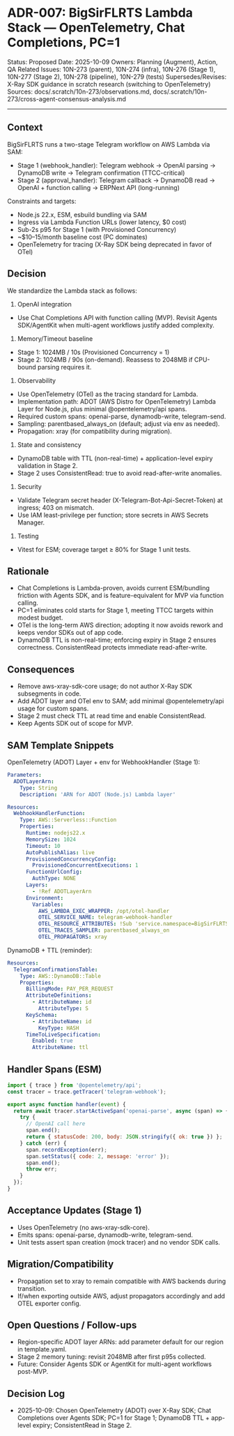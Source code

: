 # ADR-007: BigSirFLRTS Lambda Stack — OpenTelemetry, Chat Completions, PC=1

Status: Proposed Date: 2025-10-09 Owners: Planning (Augment), Action, QA Related
Issues: 10N-273 (parent), 10N-274 (infra), 10N-276 (Stage 1), 10N-277 (Stage 2),
10N-278 (pipeline), 10N-279 (tests) Supersedes/Revises: X-Ray SDK guidance in
scratch research (switching to OpenTelemetry) Sources:
docs/.scratch/10n-273/observations.md,
docs/.scratch/10n-273/cross-agent-consensus-analysis.md

---

## Context

BigSirFLRTS runs a two-stage Telegram workflow on AWS Lambda via SAM:

- Stage 1 (webhook_handler): Telegram webhook → OpenAI parsing → DynamoDB write
  → Telegram confirmation (TTCC-critical)
- Stage 2 (approval_handler): Telegram callback → DynamoDB read → OpenAI +
  function calling → ERPNext API (long-running)

Constraints and targets:

- Node.js 22.x, ESM, esbuild bundling via SAM
- Ingress via Lambda Function URLs (lower latency, $0 cost)
- Sub-2s p95 for Stage 1 (with Provisioned Concurrency)
- ~$10–15/month baseline cost (PC dominates)
- OpenTelemetry for tracing (X-Ray SDK being deprecated in favor of OTel)

## Decision

We standardize the Lambda stack as follows:

1. OpenAI integration

- Use Chat Completions API with function calling (MVP). Revisit Agents
  SDK/AgentKit when multi-agent workflows justify added complexity.

1. Memory/Timeout baseline

- Stage 1: 1024MB / 10s (Provisioned Concurrency = 1)
- Stage 2: 1024MB / 90s (on-demand). Reassess to 2048MB if CPU-bound parsing
  requires it.

1. Observability

- Use OpenTelemetry (OTel) as the tracing standard for Lambda.
- Implementation path: ADOT (AWS Distro for OpenTelemetry) Lambda Layer for
  Node.js, plus minimal @opentelemetry/api spans.
- Required custom spans: openai-parse, dynamodb-write, telegram-send.
- Sampling: parentbased_always_on (default; adjust via env as needed).
- Propagation: xray (for compatibility during migration).

1. State and consistency

- DynamoDB table with TTL (non-real-time) + application-level expiry validation
  in Stage 2.
- Stage 2 uses ConsistentRead: true to avoid read-after-write anomalies.

1. Security

- Validate Telegram secret header (X-Telegram-Bot-Api-Secret-Token) at ingress;
  403 on mismatch.
- Use IAM least-privilege per function; store secrets in AWS Secrets Manager.

1. Testing

- Vitest for ESM; coverage target ≥ 80% for Stage 1 unit tests.

## Rationale

- Chat Completions is Lambda-proven, avoids current ESM/bundling friction with
  Agents SDK, and is feature-equivalent for MVP via function calling.
- PC=1 eliminates cold starts for Stage 1, meeting TTCC targets within modest
  budget.
- OTel is the long-term AWS direction; adopting it now avoids rework and keeps
  vendor SDKs out of app code.
- DynamoDB TTL is non-real-time; enforcing expiry in Stage 2 ensures
  correctness. ConsistentRead protects immediate read-after-write.

## Consequences

- Remove aws-xray-sdk-core usage; do not author X-Ray SDK subsegments in code.
- Add ADOT layer and OTel env to SAM; add minimal @opentelemetry/api usage for
  custom spans.
- Stage 2 must check TTL at read time and enable ConsistentRead.
- Keep Agents SDK out of scope for MVP.

## SAM Template Snippets

OpenTelemetry (ADOT) Layer + env for WebhookHandler (Stage 1):

```yaml
Parameters:
  ADOTLayerArn:
    Type: String
    Description: 'ARN for ADOT (Node.js) Lambda layer'

Resources:
  WebhookHandlerFunction:
    Type: AWS::Serverless::Function
    Properties:
      Runtime: nodejs22.x
      MemorySize: 1024
      Timeout: 10
      AutoPublishAlias: live
      ProvisionedConcurrencyConfig:
        ProvisionedConcurrentExecutions: 1
      FunctionUrlConfig:
        AuthType: NONE
      Layers:
        - !Ref ADOTLayerArn
      Environment:
        Variables:
          AWS_LAMBDA_EXEC_WRAPPER: /opt/otel-handler
          OTEL_SERVICE_NAME: telegram-webhook-handler
          OTEL_RESOURCE_ATTRIBUTES: !Sub 'service.namespace=BigSirFLRTS,deployment.environment=${Environment}'
          OTEL_TRACES_SAMPLER: parentbased_always_on
          OTEL_PROPAGATORS: xray
```

DynamoDB + TTL (reminder):

```yaml
Resources:
  TelegramConfirmationsTable:
    Type: AWS::DynamoDB::Table
    Properties:
      BillingMode: PAY_PER_REQUEST
      AttributeDefinitions:
        - AttributeName: id
          AttributeType: S
      KeySchema:
        - AttributeName: id
          KeyType: HASH
      TimeToLiveSpecification:
        Enabled: true
        AttributeName: ttl
```

## Handler Spans (ESM)

```js
import { trace } from '@opentelemetry/api';
const tracer = trace.getTracer('telegram-webhook');

export async function handler(event) {
  return await tracer.startActiveSpan('openai-parse', async (span) => {
    try {
      // OpenAI call here
      span.end();
      return { statusCode: 200, body: JSON.stringify({ ok: true }) };
    } catch (err) {
      span.recordException(err);
      span.setStatus({ code: 2, message: 'error' });
      span.end();
      throw err;
    }
  });
}
```

## Acceptance Updates (Stage 1)

- Uses OpenTelemetry (no aws-xray-sdk-core).
- Emits spans: openai-parse, dynamodb-write, telegram-send.
- Unit tests assert span creation (mock tracer) and no vendor SDK calls.

## Migration/Compatibility

- Propagation set to xray to remain compatible with AWS backends during
  transition.
- If/when exporting outside AWS, adjust propagators accordingly and add OTEL
  exporter config.

## Open Questions / Follow-ups

- Region-specific ADOT layer ARNs: add parameter default for our region in
  template.yaml.
- Stage 2 memory tuning: revisit 2048MB after first p95s collected.
- Future: Consider Agents SDK or AgentKit for multi-agent workflows post-MVP.

## Decision Log

- 2025-10-09: Chosen OpenTelemetry (ADOT) over X-Ray SDK; Chat Completions over
  Agents SDK; PC=1 for Stage 1; DynamoDB TTL + app-level expiry; ConsistentRead
  in Stage 2.
